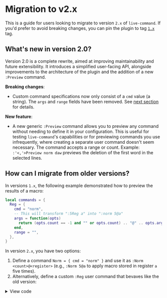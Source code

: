 # Migration to v2.x
This is a guide for users looking to migrate to version `2.x` of `live-command`.
If you'd prefer to avoid breaking changes, you can pin the plugin to tag [`1.x`](https://github.com/smjonas/live-command.nvim/releases/tag/1.x) tag.

## What's new in version 2.0?
Version 2.0 is a complete rewrite, aimed at improving maintainability and future extensibility.
It introduces a simplified user-facing API, alongside improvements to the architecture of the plugin and the addition of a new `:Preview` command.

**Breaking changes**:
- Custom command specifications now only consist of a `cmd` value (a string). The `args`
  and `range` fields have been removed. See [next section](#how-can-i-migrate-from-older-versions) for details.

**New feature**:
- A new generic `:Preview` command allows you to preview any command without needing to
  define it in your configuration. This is useful for testing `live-command`'s capabilities
  or for previewing commands you use infrequently, where creating a separate user command doesn't
  seem necessary. The command accepts a range or count. Example: `:'<,'>Preview norm daw`
  previews the deletion of the first word in the selected lines.

## How can I migrate from older versions?
In versions `1.x`, the following example demonstrated how to preview the results of a macro:
```lua
local commands = {
  Reg = {
    cmd = "norm",
    -- This will transform ":5Reg a" into ":norm 5@a"
    args = function(opts)
      return (opts.count == -1 and "" or opts.count) .. "@" .. opts.args
    end,
    range = "",
  },
}
```
In version `2.x`, you have two options:
1. Define a command `Norm = { cmd = "norm" }` and use it as `:Norm <count>@<register>` (e.g., `:Norm 5@a` to apply macro stored in register `a` five times).
2. Alternatively, define a custom `:Reg` user command that bevaves like the old version:

<details>
  <summary>View code</summary>

```lua
-- Transforms ":5Reg a" into ":norm 5@a"
local function get_command_string(cmd)
  local get_range_string = require("live-command").get_range_string
  local args = (cmd.count == -1 and "" or cmd.count) .. "@" .. cmd.args
  return get_range_string(cmd) .. "norm " .. args
end

vim.api.nvim_create_user_command("Reg", function(cmd)
  vim.cmd(get_command_string(cmd))
end, {
  nargs = "?",
  range = true,
  preview = function(cmd, preview_ns, preview_buf)
    local cmd_to_preview = get_command_string(cmd)
    return require("live-command").preview_callback(cmd_to_preview, preview_ns, preview_buf)
  end
})
```
</details>

